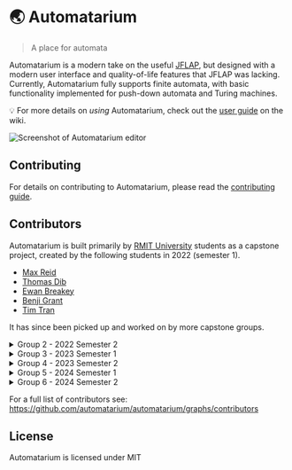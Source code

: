 # 🌏 Automatarium

> A place for automata

Automatarium is a modern take on the useful [JFLAP](https://www.jflap.org/), but designed with a modern user interface and quality-of-life features that JFLAP was lacking. Currently, Automatarium fully supports finite automata, with basic  functionality implemented for push-down automata and Turing machines.

💡 For more details on _using_ Automatarium, check out the [user guide](https://github.com/automatarium/automatarium/wiki/Introduction) on the wiki.

![Screenshot of Automatarium editor](./screenshot.png)

## Contributing

For details on contributing to Automatarium, please read the [contributing guide](./CONTRIBUTING.md).

## Contributors

Automatarium is built primarily by [RMIT University](https://www.rmit.edu.au/) students as a capstone project, created by the following students in 2022 (semester 1).

- [Max Reid](https://github.com/Prydeton)
- [Thomas Dib](https://github.com/tdib)
- [Ewan Breakey](https://github.com/giraugh)
- [Benji Grant](https://github.com/GRA0007)
- [Tim Tran](https://github.com/spacediscotqtt)

It has since been picked up and worked on by more capstone groups.

<details>
<summary>Group 2 - 2022 Semester 2</summary>
Implemented support for push-down automata and Turing machines, as well as improving simulation code.

- [Conor Christensen](https://github.com/ConorChristensen-RMIT)
- [Jessani Linsangan](https://github.com/s3844703)
- [Lachlan Blennerhassett](https://github.com/Canni6)
- [Tomas Haddad](https://github.com/tomashaddad)
- [Oliver Hale](https://github.com/s3781403)
</details>

<details>
<summary>Group 3 - 2023 Semester 1</summary>
Added tools such as NFA $\rightarrow$ DFA, templates, and reordering. Also converted the frontend to Typescript.
  
- [Ope Abbas](https://github.com/OpeAbbas)
- [Sidhra Fernando-Plant](https://github.com/SidhraFernando-Plant)
- [Lachlan Van Der Klift](https://github.com/LvandoApps)
- [Jake Leahy](https://github.com/ire4ever1190)
- [Aung Pyae Sone](https://github.com/eddie7788)
</details>

<details>
<summary>Group 4 - 2023 Semester 2</summary>
Improved user experience with tutorial videos, project sharing and transition manipulation.

- [Claire Basile](https://github.com/S3865562)
- [Jack Gardner](https://github.com/JackGardnerRMIT)
- [Christopher Truong](https://github.com/Christopher-Truong-s3848927)
- [Ethan Wang](https://github.com/anioncat)
- [Haixu Wang](https://github.com/HaixuWang0615)

</details>

<details>
<summary>Group 5 - 2024 Semester 1</summary>
Improved user experience with guided tours, added manual stepping, early halting and other QoL changes.

- [Antoni Giannakopoulos](https://github.com/AntiToni)
- [Antony Kurian](https://github.com/AntonyReji)
- [Kelvin Cam Khon Duong Ly](https://github.com/KelvinDuongLy)
- [Jordan Sorrenti](https://github.com/s3782534)
- [Julien Di Lorenzo](https://github.com/s3897720)

</details>

<details>
  
<summary>Group 6 - 2024 Semester 2</summary>
added new feature of Labs workshop that allows customize question template and share in tutorial content.

- [Aayushi Khatri](https://github.com/s3948240)
- [Brian Tran](https://github.com/s3944192)
- [Shourya Saini](https://github.com/shourya02)
- [Liam Keenan](https://github.com/s3943923)
- [Zicheng Hong](https://github.com/s3882476)

</details>

For a full list of contributors see: https://github.com/automatarium/automatarium/graphs/contributors

## License

Automatarium is licensed under MIT
